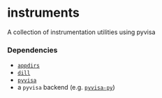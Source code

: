 # instruments

A collection of instrumentation utilities using pyvisa

### Dependencies

* [`appdirs`](https://github.com/ActiveState/appdirs)
* [`dill`](https://github.com/uqfoundation/dill)
* [`pyvisa`](https://github.com/pyvisa/pyvisa)
* a `pyvisa` backend (e.g. [`pyvisa-py`](https://github.com/pyvisa/pyvisa-py))
